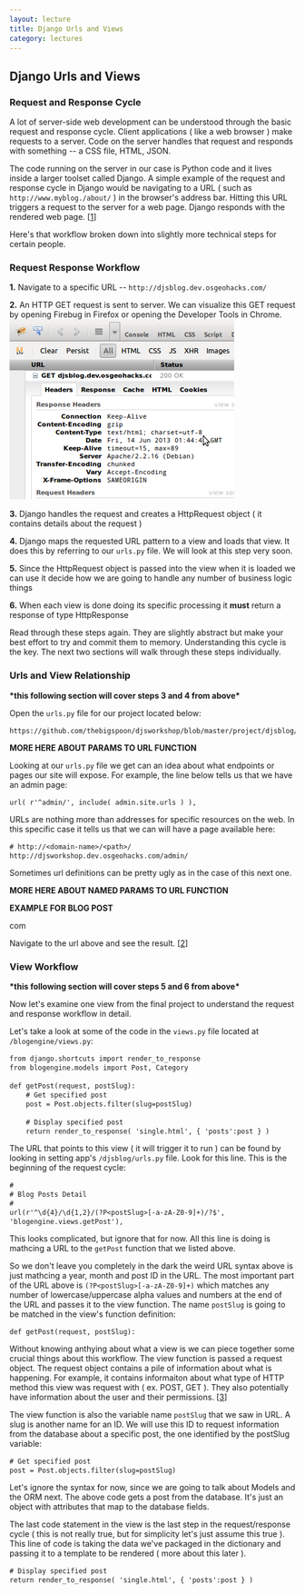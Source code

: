 ```yaml
---
layout: lecture
title: Django Urls and Views
category: lectures
---
```

 
## Django Urls and Views

### Request and Response Cycle

A lot of server-side web development can be understood through the basic request and 
response cycle. Client applications ( like a web browser ) make requests to a
server. Code on the server handles that request and responds 
with something -- a CSS file, HTML, JSON.

The code running on the server in our case is Python code and it lives
inside a larger toolset called Django. A simple example of
the request and response cycle in Django would be navigating to a URL ( such as
`http://www.myblog./about/` ) in the browser's address bar. Hitting this 
URL triggers a request to the server for a web page. Django responds with the rendered web
page. [[1](https://docs.djangoproject.com/en/dev/ref/request-response/)]

Here's that workflow broken down into slightly more technical steps for certain people.

### Request Response Workflow

**1.** Navigate to a specific URL -- `http://djsblog.dev.osgeohacks.com/`

**2.** An HTTP GET request is sent to server. We can visualize this GET request by 
opening Firebug in Firefox or opening the Developer Tools in Chrome.
![alt img name](../../image/base/GET_request.png)

**3.** Django handles the request and creates a HttpRequest object 
( it contains details about the request )

**4.** Django maps the requested URL pattern to a view and loads that view. It does 
this by referring to our `urls.py` file. We will look at this step very soon.

**5.** Since the HttpRequest object is passed into the view when it is loaded
we can use it decide how we are going to handle any number of business logic
things

**6.** When each view is done doing its specific processing it **must** return
a response of type HttpResponse

Read through these steps again. They are slightly abstract but make your 
best effort to try and commit them to memory. Understanding this cycle is the key.
The next two sections will walk through these steps individually.

### Urls and View Relationship
__\*this following section will cover steps 3 and 4 from above\*__

Open the `urls.py` file for our project located below:

    https://github.com/thebigspoon/djsworkshop/blob/master/project/djsblog/urls.py


**MORE HERE ABOUT PARAMS TO URL FUNCTION**

Looking at our `urls.py` file we get can an idea about what endpoints or pages our
site will expose. For example, the line below tells us that we have an admin 
page:

    url( r'^admin/', include( admin.site.urls ) ),


URLs are nothing more than addresses for specific resources on the web. In this specific
case it tells us that we can will have a page available here:

    # http://<domain-name>/<path>/
    http://djsworkshop.dev.osgeohacks.com/admin/

Sometimes url definitions can be pretty ugly as in the case of this next one.

**MORE HERE ABOUT NAMED PARAMS TO URL FUNCTION**

**EXAMPLE FOR BLOG POST**

com

Navigate to the url above and see the result. [[2](http://www.cs.cmu.edu/afs/cs/usr/mwm/www/tutorial/url.html)]

### View Workflow
__\*this following section will cover steps 5 and 6 from above\*__

Now let's examine one view from the final project to understand the request and response
workflow in detail.

Let's take a look at some of the code in the `views.py` file located at `/blogengine/views.py`:

    from django.shortcuts import render_to_response
    from blogengine.models import Post, Category

    def getPost(request, postSlug):
        # Get specified post
        post = Post.objects.filter(slug=postSlug)

        # Display specified post
        return render_to_response( 'single.html', { 'posts':post } )


The URL that points to this view ( it will trigger it to run ) can be found by 
looking in setting app's `/djsblog/urls.py` file. Look for this line. This is the
beginning of the request cycle:

    #
    # Blog Posts Detail
    #
    url(r'^\d{4}/\d{1,2}/(?P<postSlug>[-a-zA-Z0-9]+)/?$', 'blogengine.views.getPost'),

This looks complicated, but ignore that for now. All this line is doing is mathcing a URL
to the `getPost` function that we listed above. 

So we don't leave you completely in the dark the weird URL syntax above is just 
mathcing a year, month and post ID in the URL. The most important part of the 
URL above is `(?P<postSlug>[-a-zA-Z0-9]+)` which matches any number of 
lowercase/uppercase alpha values and numbers at the end of the URL and passes it to
the view function. The name `postSlug` is going to be matched
in the view's function definition:


    def getPost(request, postSlug):

Without knowing anthying about what a view is we can piece together some crucial
things about this workflow. The view function is passed a request object. 
The request object contains a pile of information about what is happening. For example, 
it contains informaiton about what type of HTTP method this view was request with ( ex. POST, 
GET ). They also potentially have information about the user and their permissions.
[[3](https://docs.djangoproject.com/en/dev/ref/request-response/#httprequest-objects)]

The view function is also the variable name `postSlug` that we saw in URL. A slug
is another name for an ID. We will use this ID to request information from
the database about a specific post, the one identified by the postSlug variable:

    # Get specified post
    post = Post.objects.filter(slug=postSlug)

Let's ignore the syntax for now, since we are going to talk about Models and the ORM next. The above
code gets a post from the database. It's just an object with attributes that map to the 
database fields. 

The last code statement in the view is the last step in the request/response cycle ( this is not
really true, but for simplicity let's just assume this true ). This line of code
is taking the data we've packaged in the dictionary and passing it to a template to 
be rendered ( more about this later ).

    # Display specified post
    return render_to_response( 'single.html', { 'posts':post } )

